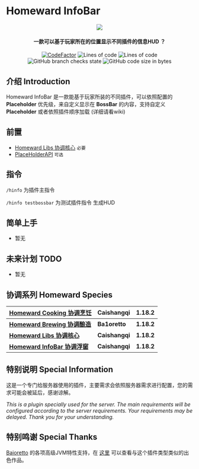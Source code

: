 # Homeward InfoBar

<p align="center">
<img src = "https://user-images.githubusercontent.com/39553613/145566584-494920e6-bdac-4c23-985d-9d00187c90e1.jpg">
</p>

<h4 align="center">一款可以基于玩家所在的位置显示不同插件的信息HUD ？</h4>
<p align="center">
<a href="https://www.codefactor.io/repository/github/caishangqi/homeward-webstorebridge/overview/plugin-webstore-bridge"><img src="https://www.codefactor.io/repository/github/caishangqi/homeward-webstorebridge/badge/plugin-webstore-bridge" alt="CodeFactor" /></a>
<img alt="Lines of code" src="https://img.shields.io/tokei/lines/github/Caishangqi/homeward-plugin-infobar">
<img alt="Lines of code" src="https://img.shields.io/badge/paper-1.18.2-green">
<img alt="GitHub branch checks state" src="https://img.shields.io/github/checks-status/Caishangqi/homeward-plugin-infobar/master?label=build">
<img alt="GitHub code size in bytes" src="https://img.shields.io/github/languages/code-size/Caishangqi/homeward-plugin-infobar">
</p>

## 介绍 Introduction

Homeward InfoBar
是一款能基于玩家所装的不同插件，可以依照配置的 **Placeholder** 优先级，来自定义显示在 **BossBar** 的内容，支持自定义 **Placeholder** 或者依照插件顺序加载 (详细请看wiki)

[//]: # (<p align="center">)

[//]: # (  <img alt="cookingpot" src="https://user-images.githubusercontent.com/39553613/180586916-6fa340a1-f8c6-4fc4-ad34-d56a5e707ee8.gif">)

[//]: # (</p>)
## 前置

- [Homeward Libs 协调核心](https://github.com/Caishangqi/homeward-plugin-lib) `必要`
- [PlaceHolderAPI](https://github.com/PlaceholderAPI/PlaceholderAPI) `可选`

## 指令

`/hinfo` 为插件主指令

`/hinfo testbossbar` 为测试插件指令 生成HUD

## 简单上手

- 暂无

## 未来计划 TODO

- 暂无

## 协调系列 Homeward Species

| [Homeward Cooking 协调烹饪](https://github.com/Caishangqi/homeward-plugin-cooking) | Caishangqi     | 1.18.2 |
|--------------------------------------------------------------------------------|----------------|--------|
| **[Homeward Brewing 协调酿造](https://github.com/Ba1oretto/Brewing)**              | **Ba1oretto**  | **1.18.2** |
| **[Homeward Libs 协调核心](https://github.com/Caishangqi/homeward-plugin-lib)**    | **Caishangqi** | **1.18.2** |
| **[Homeward InfoBar 协调浮窗](https://github.com/Caishangqi/homeward-plugin-infobar)** | **Caishangqi** | **1.18.2** |

## 特别说明 Special Information

这是一个专门给服务器使用的插件，主要需求会依照服务器需求进行配置，您的需求可能会被延后，感谢谅解。

_This is a plugin specially used for the server. The main requirements will be configured according to the server
requirements. Your requirements may be delayed. Thank you for your understanding._

## 特别鸣谢 Special Thanks

[Baioretto](https://github.com/Ba1oretto) 的各项高级JVM特性支持，在 [这里](https://github.com/Ba1oretto/Brewing)
可以查看与这个插件类型类似的出色作品。
